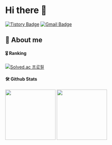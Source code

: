 # Hi there 👋

[![Tistory Badge](https://img.shields.io/badge/Tech%20Blog-yellow?style=flat&logoColor=white)](https://dev-theo.tistory.com/)
[![Gmail Badge](https://img.shields.io/badge/-theo963000@gmail.com-c14438?style=flat&logo=Gmail&logoColor=white&link=mailto:devcseo@gmail.com)](mailto:theo963000@gmail.com) 

## 💬 About me

#### 🎖️ Ranking
[![Solved.ac 프로필](http://mazassumnida.wtf/api/v2/generate_badge?boj=theo963000)](https://www.acmicpc.net/user/theo963000)

#### 🛠️ Github Stats
<p>
  <img height="160em" src="https://github-readme-stats.vercel.app/api?username=theo963000&show_icons=true&include_all_commits=true&bg_color=30,e96443,904e95&title_color=fff&text_color=fff">
  <img height="160em" src="https://github-readme-stats.vercel.app/api/top-langs/?username=theo963000&layout=compact&bg_color=30,e96443,904e95&title_color=fff&text_color=fff&hide=jupyter%20notebook,roff">
</p>
